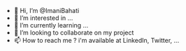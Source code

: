 - 👋 Hi, I’m @ImaniBahati
- 👀 I’m interested in ...
- 🌱 I’m currently learning ...
- 💞️ I’m looking to collaborate on my project 
- 📫 How to reach me ? i'm available at LinkedIn, Twitter, ...

<!---
ImaniBahati/ImaniBahati is a ✨ special ✨ repository because its `README.md` (this file) appears on your GitHub profile.
You can click the Preview link to take a look at your changes.
--->
